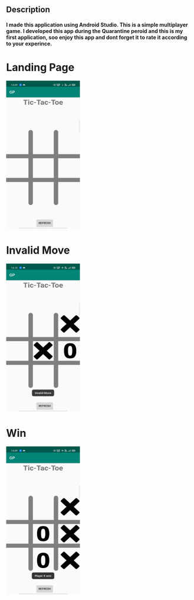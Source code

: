 <h2>Description</h2>
<h4>I made this application using Android Studio. This is a simple multiplayer game. I developed this app during the Quarantine peroid and this is my first application, soo enjoy this app and dont forget it to rate it according to your experince. </h4>
<h1>Landing Page</h1>
<img src="Screenshots/LandingPage.jpg" width="200" height="400" />
<h1>Invalid Move</h1>
<img src="Screenshots/InvalidMove.jpg" width="200" height="400" />
<h1>Win</h1>
<img src="Screenshots/Win.jpg" width="200" height="400" />
